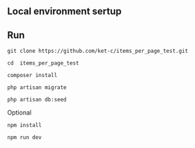 

## Local environment sertup
## Run
```git clone https://github.com/ket-c/items_per_page_test.git```

```cd  items_per_page_test```

```composer install```

```php artisan migrate```

```php artisan db:seed```

Optional

```npm install```

```npm run dev```
